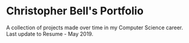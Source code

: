 # Christopher Bell's Portfolio
A collection of projects made over time in my Computer Science career. 
Last update to Resume - May 2019.
